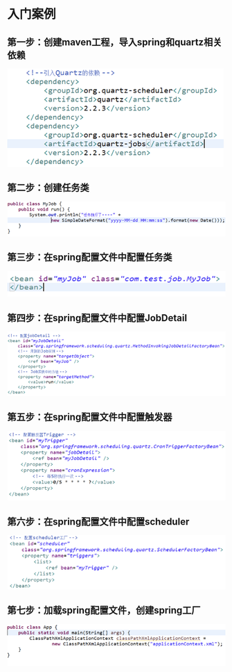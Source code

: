 # 入门案例

## 第一步：创建maven工程，导入spring和quartz相关依赖

![](../../.gitbook/assets/image%20%28108%29.png)

## 第二步：创建任务类

![](../../.gitbook/assets/image%20%2887%29.png)

## 第三步：在spring配置文件中配置任务类

![](../../.gitbook/assets/image%20%2882%29.png)

## 第四步：在spring配置文件中配置JobDetail

![](../../.gitbook/assets/image%20%2825%29.png)

## 第五步：在spring配置文件中配置触发器

![](../../.gitbook/assets/image%20%2852%29.png)

## 第六步：在spring配置文件中配置scheduler

![](../../.gitbook/assets/image%20%2871%29.png)

## 第七步：加载spring配置文件，创建spring工厂

![](../../.gitbook/assets/image%20%2838%29.png)

